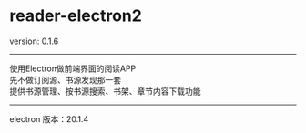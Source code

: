 # reader-electron2
version: 0.1.6
***
使用Electron做前端界面的阅读APP  
先不做订阅源、书源发现那一套  
提供书源管理、按书源搜索、书架、章节内容下载功能
***

electron 版本：20.1.4
